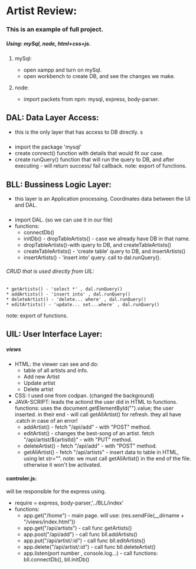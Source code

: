 # Artist Review:
### This is an example of full project. 
##### Using: mySql, node, html+css+js. 

1. mySql: 
    * open xampp and turn on mySql. 
    * open workbench to create DB, and see the changes we make. 

2. node:
    * import packets from npm: mysql, express, body-parser. 
    

## DAL: Data Layer Access:
* this is the only layer that has access to DB directly. s
#####
* import the package 'mysql'
* create connect() function with details that would fit our case.
* create runQuery() function that will run the query to DB, and after executing - will return success/ fail callback. 
note: export of functions.

## BLL: Bussiness Logic Layer:
* this layer is an Application processing. Coordinates data between the UI and DAL.
#####
* import DAL. (so we can use it in our file)
* functions: 
    * connectDb()
    * initDb() - dropTableArtists() - case we already have DB in that name. 
    * dropTableArtists()-with query to DB, and createTableArtists()
    * createTableArtists() - 'create table' query to DB, and insertArtists()
    * insertArtists() - 'insert into' query. call to dal.runQuery(). 
###### CRUD that is used directly from UIL:
    * getArtists() - 'select *' , dal.runQuery()
    * addArtists() - 'insert into' , dal.runQuery()
    * deleteArtist() - 'delete... where' , dal.runQuery()
    * editArtists() - 'update... set...where' , dal.runQuery()
note: export of functions.

## UIL: User Interface Layer:
##### views
* HTML: the viewer can see and do: 
    * table of all artists and info. 
    * Add new Artist
    * Update artist
    * Delete artist
* CSS: I used one from codpan. (changed the background)
* JAVA-SCRIPT: leads the actiond the user did in HTML to functions.
    functions:
    uses the document.getElementById("").value; the user inserted.
    in their end - will call getAllArtist() for refresh. 
    they all have .catch in case of an error!
    * addArtist() - fetch "/api/add" - with "POST" method. 
    * editArtist() - changes the best-song of an artist. 
     fetch "/api/artist/${artistId}" - with "PUT" method.  
    * deleteArtist() - fetch "/api/add" - with "POST" method. 
    * getAllArtist() - fetch "/api/artists" - insert data to table in HTML, using let str="". 
note: we must call  getAllArtist() in the end of the file. otherwise it won't bw activated. 

#### controler.js:
will be responsible for the express using. 
* require = express, body-parser,'../BLL/index'
* functions: 
    * app.get("/home") - main page. will use: (res.sendFile(__dirname + "/views/index.html"))
    * app.get("/api/artists") - call func getArtists()
    * app.post("/api/add") - call func bll.addArtists()
    * app.put("/api/artist/:id") - call func bll.editArtists()
    * app.delete("/api/artist/:id") - call func bll.deleteArtist()
    * app.listen(port number , console.log...) - call functions: bll.connectDb(), 
    bll.initDb()

